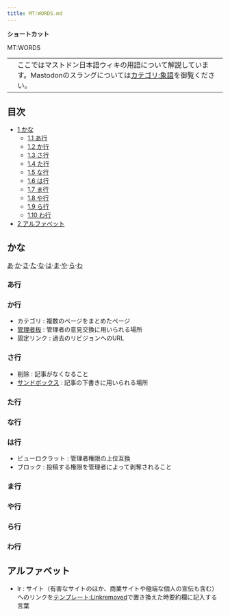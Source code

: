 ```yaml
---
title: MT:WORDS.md
---
```

<div>

<div>

<div>

**ショートカット**

MT:WORDS

</div>

</div>

|     |                                                                                                                                                                                                   |
|-----|---------------------------------------------------------------------------------------------------------------------------------------------------------------------------------------------------|
|     | ここではマストドン日本語ウィキの用語について解説しています。Mastodonのスラングについては[カテゴリ:象語](/%E3%82%AB%E3%83%86%E3%82%B4%E3%83%AA:%E8%B1%A1%E8%AA%9E "カテゴリ:象語")を御覧ください。 |

<div>

<div lang="ja" dir="ltr">

## 目次

</div>

-   [1 かな](#.E3.81.8B.E3.81.AA)
    -   [1.1 あ行](#.E3.81.82.E8.A1.8C)
    -   [1.2 か行](#.E3.81.8B.E8.A1.8C)
    -   [1.3 さ行](#.E3.81.95.E8.A1.8C)
    -   [1.4 た行](#.E3.81.9F.E8.A1.8C)
    -   [1.5 な行](#.E3.81.AA.E8.A1.8C)
    -   [1.6 は行](#.E3.81.AF.E8.A1.8C)
    -   [1.7 ま行](#.E3.81.BE.E8.A1.8C)
    -   [1.8 や行](#.E3.82.84.E8.A1.8C)
    -   [1.9 ら行](#.E3.82.89.E8.A1.8C)
    -   [1.10 わ行](#.E3.82.8F.E8.A1.8C)
-   [2 アルファベット](#.E3.82.A2.E3.83.AB.E3.83.95.E3.82.A1.E3.83.99.E3.83.83.E3.83.88)

</div>

## かな

<div>

<div>

[あ](#.E3.81.82)·[か](#.E3.81.8B)·[さ](#.E3.81.95)·[た](#.E3.81.9F)·[な](#.E3.81.AA)·[は](#.E3.81.AF)·[ま](#.E3.81.BE)·[や](#.E3.82.84)·[ら](#.E3.82.89)·[わ](#.E3.82.8F)

</div>

</div>

### あ行

### か行

-   カテゴリ : 複数のページをまとめたページ
-   [管理者板](/MT:ADMINBOARD "MT:ADMINBOARD") : 管理者の意見交換に用いられる場所
-   固定リンク : 過去のリビジョンへのURL

### さ行

-   削除 : 記事がなくなること
-   [サンドボックス](/MT:SANDBOX "MT:SANDBOX") : 記事の下書きに用いられる場所

### た行

### な行

### は行

-   ビューロクラット : 管理者権限の上位互換
-   ブロック : 投稿する権限を管理者によって剥奪されること

### ま行

### や行

### ら行

### わ行

  

## アルファベット

-   lr : サイト（有害なサイトのほか、商業サイトや極端な個人の宣伝も含む）へのリンクを[テンプレート:Linkremoved](/%E3%83%86%E3%83%B3%E3%83%97%E3%83%AC%E3%83%BC%E3%83%88:Linkremoved "テンプレート:Linkremoved")で置き換えた時要約欄に記入する言葉

</div>
